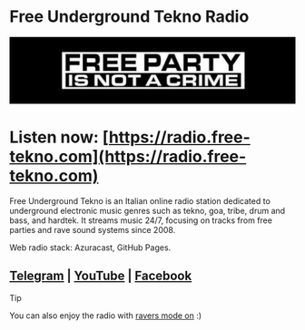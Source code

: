 # Free Underground Tekno Radio

![logo](https://github.com/fabriziosalmi/freeundergroundtekno/blob/main/logo.png?raw=true)
# Listen now: [https://radio.free-tekno.com](https://radio.free-tekno.com)

Free Underground Tekno is an Italian online radio station dedicated to underground electronic music genres such as tekno, goa, tribe, drum and bass, and hardtek. It streams music 24/7, focusing on tracks from free parties and rave sound systems since 2008.

Web radio stack: Azuracast, GitHub Pages.

## [Telegram](https://web.telegram.org/k/#@freeundergroundtekno) | [YouTube](https://www.youtube.com/@FreeUndergroundTeknoRadio) | [Facebook](https://www.facebook.com/Free.Underground.Tekno.Radio/)


> [!TIP]
> You can also enjoy the radio with [ravers mode on](https://listen.free-tekno.com) :)
